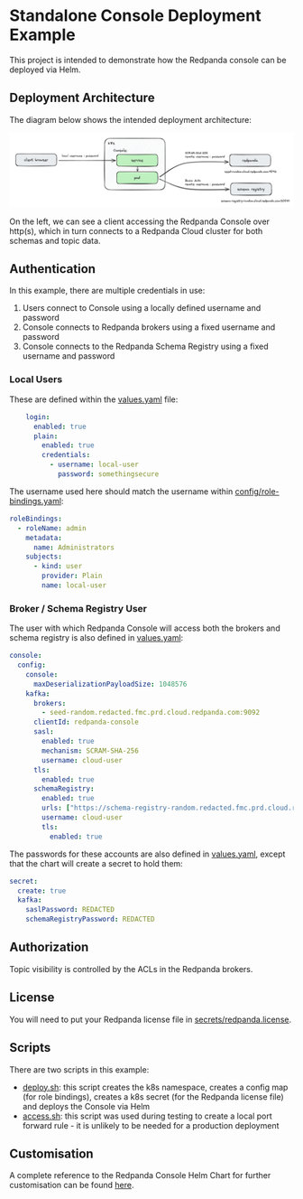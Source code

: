 # Standalone Console Deployment Example

This project is intended to demonstrate how the Redpanda console can be deployed via Helm.

## Deployment Architecture

The diagram below shows the intended deployment architecture:

![deployment architecture](images/deployment.png "Deployment Architecture")

On the left, we can see a client accessing the Redpanda Console over http(s), which in turn connects to a Redpanda Cloud cluster for both schemas and topic data.

## Authentication

In this example, there are multiple credentials in use:

1. Users connect to Console using a locally defined username and password
2. Console connects to Redpanda brokers using a fixed username and password
3. Console connects to the Redpanda Schema Registry using a fixed username and password

### Local Users

These are defined within the [values.yaml](values.yaml) file:

```yaml
    login:
      enabled: true
      plain:
        enabled: true
        credentials:
          - username: local-user
            password: somethingsecure
```

The username used here should match the username within [config/role-bindings.yaml](config/role-bindings.yaml):

```yaml
roleBindings:
  - roleName: admin
    metadata:
      name: Administrators
    subjects:
      - kind: user
        provider: Plain
        name: local-user
```

### Broker / Schema Registry User

The user with which Redpanda Console will access both the brokers and schema registry is also defined in [values.yaml](values.yaml):

```yaml
console:
  config:
    console:
      maxDeserializationPayloadSize: 1048576
    kafka:
      brokers:
        - seed-random.redacted.fmc.prd.cloud.redpanda.com:9092
      clientId: redpanda-console
      sasl:
        enabled: true
        mechanism: SCRAM-SHA-256
        username: cloud-user
      tls:
        enabled: true
      schemaRegistry:
        enabled: true
        urls: ["https://schema-registry-random.redacted.fmc.prd.cloud.redpanda.com:30081"]
        username: cloud-user
        tls:
          enabled: true
```

The passwords for these accounts are also defined in [values.yaml](values.yaml), except that the chart will create a secret to hold them:

```yaml
secret:
  create: true
  kafka:
    saslPassword: REDACTED
    schemaRegistryPassword: REDACTED
```

## Authorization

Topic visibility is controlled by the ACLs in the Redpanda brokers.

## License

You will need to put your Redpanda license file in [secrets/redpanda.license](secrets/redpanda.license).

## Scripts

There are two scripts in this example:

- [deploy.sh](deploy.sh): this script creates the k8s namespace, creates a config map (for role bindings), creates a k8s secret (for the Redpanda license file) and deploys the Console via Helm 
- [access.sh](access.sh): this script was used during testing to create a local port forward rule - it is unlikely to be needed for a production deployment

## Customisation

A complete reference to the Redpanda Console Helm Chart for further customisation can be found [here](https://github.com/redpanda-data/helm-charts/tree/main/charts/console).